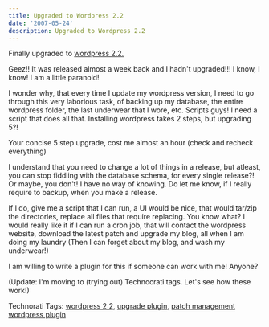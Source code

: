 ```yaml
---
title: Upgraded to Wordpress 2.2
date: '2007-05-24'
description: Upgraded to Wordpress 2.2
---
```


Finally upgraded to [wordpress 2.2\.][0]

Geez!! It was released almost a week back and I hadn't upgraded!!! I know, I know! I am a little paranoid!

I wonder why, that every time I update my wordpress version, I need to go through this very laborious task, of backing up my database, the entire wordpress folder, the last underwear that I wore, etc. Scripts guys! I need a script that does all that. Installing wordpress takes 2 steps, but upgrading 5?!

Your concise 5 step upgrade, cost me almost an hour (check and recheck everything)

I understand that you need to change a lot of things in a release, but atleast, you can stop fiddling with the database schema, for every single release?! Or maybe, you don't! I have no way of knowing. Do let me know, if I really require to backup, when you make a release.

If I do, give me a script that I can run, a UI would be nice, that would tar/zip the directories, replace all files that require replacing. You know what? I would really like it if I can run a cron job, that will contact the wordpress website, download the latest patch and upgrade my blog, all when I am doing my laundry (Then I can forget about my blog, and wash my underwear!)

I am willing to write a plugin for this if someone can work with me! Anyone?

(Update: I'm moving to (trying out) Technocrati tags. Let's see how these work!)

Technorati Tags: [wordpress 2.2][1], [upgrade plugin][2], [patch management wordpress plugin][3]


[0]: http://wordpress.org/download/
[1]: http://technorati.com/tag/wordpress%202.2
[2]: http://technorati.com/tag/upgrade%20plugin
[3]: http://technorati.com/tag/patch%20management%20wordpress%20plugin